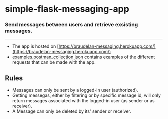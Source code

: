 # simple-flask-messaging-app
### Send messages between users and retrieve exsisting messages.

---
* The app is hosted on [https://braudelan-messaging.herokuapp.com/](https://braudelan-messaging.herokuapp.com/)
* [examples.postman_collection.json](examples.postman_collection.json) contains examples of the different requests that can be made with the app.

## Rules
* Messages can only be sent by a logged-in user (authorized).
* Getting messegas, either by filtering or by specific message id, will only return messages associated with the logged-in user (as sender or as receiver).
* A Message can only be deleted by its' sender or receiver.


